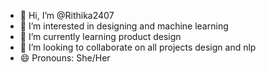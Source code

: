 - 👋 Hi, I’m @Rithika2407
- 👀 I’m interested in designing and machine learning 
- 🌱 I’m currently learning product design
- 💞️ I’m looking to collaborate on all projects design and nlp 
- 😄 Pronouns: She/Her
  

<!---
Rithika2407/Rithika2407 is a ✨ special ✨ repository because its `README.md` (this file) appears on your GitHub profile.
You can click the Preview link to take a look at your changes.
--->
